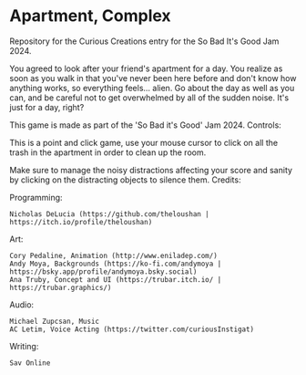 # Apartment, Complex
Repository for the Curious Creations entry for the So Bad It's Good Jam 2024.

You agreed to look after your friend's apartment for a day. You realize as soon as you walk in that you've never been here before and don't know how anything works, so everything feels... alien. Go about the day as well as you can, and be careful not to get overwhelmed by all of the sudden noise. It's just for a day, right?

This game is made as part of the 'So Bad it's Good' Jam 2024.
Controls:

This is a point and click game, use your mouse cursor to click on all the trash in the apartment in order to clean up the room.

Make sure to manage the noisy distractions affecting your score and sanity by clicking on the distracting objects to silence them.
Credits:

Programming:

    Nicholas DeLucia (https://github.com/theloushan | https://itch.io/profile/theloushan)

Art:

    Cory Pedaline, Animation (http://www.eniladep.com/)
    Andy Moya, Backgrounds (https://ko-fi.com/andymoya | https://bsky.app/profile/andymoya.bsky.social)
    Ana Truby, Concept and UI (https://trubar.itch.io/ | https://trubar.graphics/)

Audio:

    Michael Zupcsan, Music
    AC Letim, Voice Acting (https://twitter.com/curiousInstigat)

Writing:

    Sav Online
    
